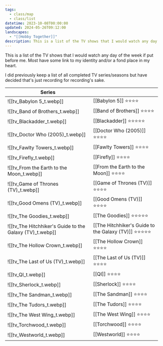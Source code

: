 ```yaml
---
tags:
  - class/map
  - class/list
datetime: 2023-10-08T00:00:00
updated: 2024-05-26T09:12:00
landscapes:
  - "[[Hobby Together]]"
description: This is a list of the TV shows that I would watch any day of the week if put before me. Most have some link to my identity and/or a fond place in my heart.
---
```

This is a list of the TV shows that I would watch any day of the week if put before me. Most have some link to my identity and/or a fond place in my heart.

I did previously keep a list of all completed TV series/seasons but have decided that's just recording for recording's sake.

| Series                                                   |                                                                                               |
| -------------------------------------------------------- | --------------------------------------------------------------------------------------------- |
| ![[tv_Babylon 5_t.webp]]                                 | [[Babylon 5]] ⭐️⭐️⭐️⭐️                                                                        |
| ![[tv_Band of Brothers_t.webp]]                          | [[Band of Brothers]] ⭐️⭐️⭐️⭐️                                                                 |
| ![[tv_Blackadder_t.webp]]                                | [[Blackadder]] ⭐️⭐️⭐️⭐️⭐️                                                                     |
| ![[tv_Doctor Who (2005)_t.webp]]                         | [[Doctor Who (2005)]]  ⭐️⭐️⭐️⭐️                                                               |
| ![[tv_Fawlty Towers_t.webp]]                             | [[Fawlty Towers]] ⭐️⭐️⭐️⭐️                                                                    |
| ![[tv_Firefly_t.webp]]                                    | [[Firefly]] ⭐️⭐️⭐️⭐️                                                                          |
| ![[tv_From the Earth to the Moon_t.webp]]                 | [[From the Earth to the Moon]] ⭐️⭐️⭐️⭐️                                                       |
| ![[tv_Game of Thrones (TV)_t.webp]]                       | [[Game of Thrones (TV)]] ⭐️⭐️⭐️⭐️                                            |
| ![[tv_Good Omens (TV)_t.webp]]                            | [[Good Omens (TV)]] ⭐️⭐️⭐️⭐️                                                      |
| ![[tv_The Goodies_t.webp]]                               | [[The Goodies]] ⭐️⭐️⭐️⭐️⭐️                                                                    |
| ![[tv_The Hitchhiker's Guide to the Galaxy (TV)_t.webp]] | [[The Hitchhiker's Guide to the Galaxy (TV)]] ⭐️⭐️⭐️⭐️⭐️ |
| ![[tv_The Hollow Crown_t.webp]]                           | [[The Hollow Crown]] ⭐️⭐️⭐️⭐️                                                                 |
| ![[tv_The Last of Us (TV)_t.webp]]                        | [[The Last of Us (TV)]] ⭐️⭐️⭐️⭐️                                              |
| ![[tv_QI_t.webp]]                                         | [[QI]] ⭐️⭐️⭐️⭐️                                                                               |
| ![[tv_Sherlock_t.webp]]                                   | [[Sherlock]] ⭐️⭐️⭐️⭐️                                                                         |
| ![[tv_The Sandman_t.webp]]                                | [[The Sandman]] ⭐️⭐️⭐️⭐️                                                                      |
| ![[tv_The Tudors_t.webp]]                                 | [[The Tudors]] ⭐️⭐️⭐️⭐️                                                                       |
| ![[tv_The West Wing_t.webp]]                              | [[The West Wing]] ⭐️⭐️⭐️⭐️                                                                    |
| ![[tv_Torchwood_t.webp]]                                  | [[Torchwood]] ⭐️⭐️⭐️⭐️                                                                        |
| ![[tv_Westworld_t.webp]]                                  | [[Westworld]] ⭐️⭐️⭐️⭐️                                                                        |
